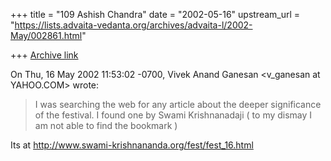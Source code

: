 +++
title = "109 Ashish Chandra"
date = "2002-05-16"
upstream_url = "https://lists.advaita-vedanta.org/archives/advaita-l/2002-May/002861.html"

+++
[Archive link](https://lists.advaita-vedanta.org/archives/advaita-l/2002-May/002861.html)

On Thu, 16 May 2002 11:53:02 -0700, Vivek Anand Ganesan
<v_ganesan at YAHOO.COM> wrote:

>I was searching the web for any
>article about the deeper significance of the festival.
>I found one by Swami Krishnanadaji ( to my dismay I am not
>able to find the bookmark )

Its at http://www.swami-krishnananda.org/fest/fest_16.html

